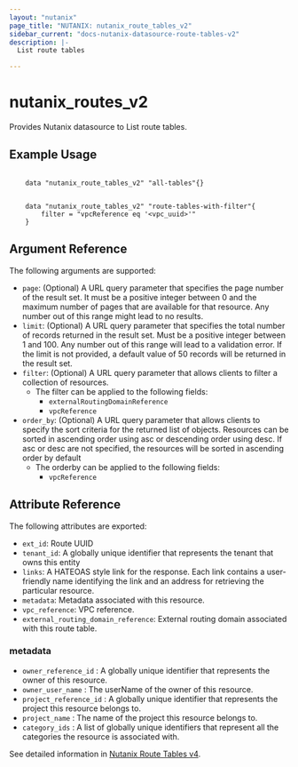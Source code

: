 ```yaml
---
layout: "nutanix"
page_title: "NUTANIX: nutanix_route_tables_v2"
sidebar_current: "docs-nutanix-datasource-route-tables-v2"
description: |-
  List route tables

---
```


# nutanix_routes_v2

Provides Nutanix datasource to List route tables.

## Example Usage

```hcl

    data "nutanix_route_tables_v2" "all-tables"{}


    data "nutanix_route_tables_v2" "route-tables-with-filter"{
        filter = "vpcReference eq '<vpc_uuid>'"
    }

```


## Argument Reference

The following arguments are supported:
* `page`: (Optional) A URL query parameter that specifies the page number of the result set. It must be a positive integer between 0 and the maximum number of pages that are available for that resource. Any number out of this range might lead to no results.
* `limit`: (Optional) A URL query parameter that specifies the total number of records returned in the result set. Must be a positive integer between 1 and 100. Any number out of this range will lead to a validation error. If the limit is not provided, a default value of 50 records will be returned in the result set.
* `filter`: (Optional) A URL query parameter that allows clients to filter a collection of resources.
    * The filter can be applied to the following fields:
        * `externalRoutingDomainReference`
        * `vpcReference`
* `order_by`: (Optional) A URL query parameter that allows clients to specify the sort criteria for the returned list of objects. Resources can be sorted in ascending order using asc or descending order using desc. If asc or desc are not specified, the resources will be sorted in ascending order by default
    * The orderby can be applied to the following fields:
        * `vpcReference`

## Attribute Reference
The following attributes are exported:
* `ext_id`: Route UUID
* `tenant_id`: A globally unique identifier that represents the tenant that owns this entity
* `links`: A HATEOAS style link for the response. Each link contains a user-friendly name identifying the link and an address for retrieving the particular resource.
* `metadata`: Metadata associated with this resource.
* `vpc_reference`:  VPC reference.
* `external_routing_domain_reference`:  External routing domain associated with this route table.

### metadata
* `owner_reference_id` :  A globally unique identifier that represents the owner of this resource.
* `owner_user_name` :  The userName of the owner of this resource.
* `project_reference_id` :  A globally unique identifier that represents the project this resource belongs to.
* `project_name` :  The name of the project this resource belongs to.
* `category_ids` :  A list of globally unique identifiers that represent all the categories the resource is associated with.



See detailed information in [Nutanix Route Tables v4](https://developers.nutanix.com/api-reference?namespace=networking&version=v4.0).